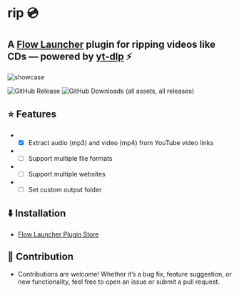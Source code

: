 rip 💿
==================

## A [Flow Launcher](https://github.com/Flow-Launcher/Flow.Launcher) plugin for ripping videos like CDs — powered by [yt-dlp](https://github.com/yt-dlp/yt-dlp) ⚡

![showcase](https://github.com/user-attachments/assets/5162c892-b5c2-4603-b335-265f6b6e8ce8)

![GitHub Release](https://img.shields.io/github/v/release/iivinn/rip) ![GitHub Downloads (all assets, all releases)](https://img.shields.io/github/downloads/iivinn/rip/total)

## ⭐ Features
- - [x] Extract audio (mp3) and video (mp4) from YouTube video links
- - [ ] Support multiple file formats
- - [ ] Support multiple websites
- - [ ] Set custom output folder

## ⬇️ Installation
- [Flow Launcher Plugin Store](https://github.com/Flow-Launcher/Flow.Launcher/?tab=readme-ov-file#-plugin-store)

## 🙌 Contribution
- Contributions are welcome! Whether it’s a bug fix, feature suggestion, or new functionality, feel free to open an issue or submit a pull request.
